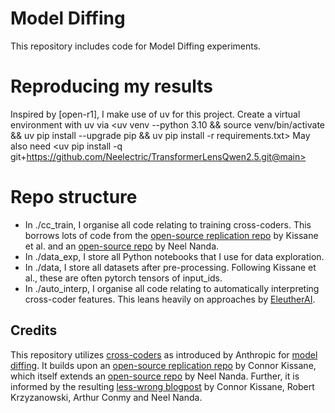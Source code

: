 # Model Diffing
This repository includes code for Model Diffing experiments. 

# Reproducing my results
Inspired by [open-r1], I make use of uv for this project. Create a virtual environment with uv via <uv venv --python 3.10 && source venv/bin/activate && uv pip install --upgrade pip && uv pip install -r requirements.txt>
May also need <uv pip install -q git+https://github.com/Neelectric/TransformerLensQwen2.5.git@main>

# Repo structure
- In ./cc_train, I organise all code relating to training cross-coders. This borrows lots of code from the [open-source replication repo](https://github.com/ckkissane/crosscoder-model-diff-replication) by Kissane et al. and an [open-source repo](https://github.com/neelnanda-io/Crosscoders) by Neel Nanda.
- In ./data_exp, I store all Python notebooks that I use for data exploration.
- In ./data, I store all datasets after pre-processing. Following Kissane et al., these are often pytorch tensors of input_ids.
- In ./auto_interp, I organise all code relating to automatically interpreting cross-coder features. This leans heavily on approaches by [EleutherAI](https://github.com/EleutherAI/delphi).


## Credits
This repository utilizes [cross-coders](https://transformer-circuits.pub/2024/crosscoders/index.html) as introduced by Anthropic for [model diffing](https://transformer-circuits.pub/2024/model-diffing/index.html). It builds upon an [open-source replication repo](https://github.com/ckkissane/crosscoder-model-diff-replication) by Connor Kissane, which itself extends an [open-source repo](https://github.com/neelnanda-io/Crosscoders) by Neel Nanda. Further, it is informed by the resulting [less-wrong blogpost](https://www.lesswrong.com/posts/srt6JXsRMtmqAJavD/open-source-replication-of-anthropic-s-crosscoder-paper-for#Implementation_details_and_tips_for_training_and_analysis) by Connor Kissane, Robert Krzyzanowski, Arthur Conmy and Neel Nanda.
